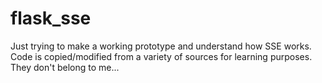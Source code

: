 # flask_sse

Just trying to make a working prototype and understand how SSE works. 
Code is copied/modified from a variety of sources for learning purposes. They don't belong to me...
